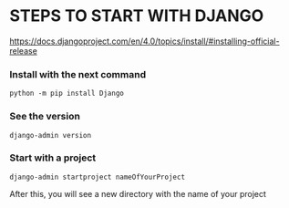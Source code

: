 # STEPS TO START WITH DJANGO

https://docs.djangoproject.com/en/4.0/topics/install/#installing-official-release

### Install with the next command 

```
python -m pip install Django
```

### See the version 
```
django-admin version
```
### Start with a project 

```
django-admin startproject nameOfYourProject
```
After this, you will see a new directory with the name of your 
project 
